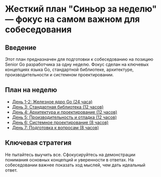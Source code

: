 # Жесткий план "Синьор за неделю" — фокус на самом важном для собеседования

## Введение

Этот план предназначен для подготовки к собеседованию на позицию Senior Go разработчика за одну неделю. Фокус сделан на ключевых концепциях языка Go, стандартной библиотеке, архитектуре, производительности и системном проектировании.

## План на неделю

- [День 1-2: Железное ядро Go (24 часа)](day1-2.md)
- [День 3: Стандартная библиотека (12 часов)](day3.md)
- [День 4: Архитектура и проектирование (12 часов)](day4.md)
- [День 5: Производительность и отладка (12 часов)](day5.md)
- [День 6: Системное проектирование (8 часов)](day6.md)
- [День 7: Подготовка к вопросам (8 часов)](day7.md)

## Ключевая стратегия

Не пытайтесь выучить все. Сфокусируйтесь на демонстрации понимания основных концепций и уверенности в ответах. На собеседовании важнее показать ход мыслей, чем дать идеальный ответ.